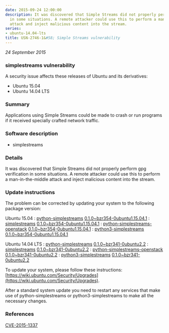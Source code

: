 ```yaml
---
date: 2015-09-24 12:00:00
description: It was discovered that Simple Streams did not properly perform gpg verification
  in some situations. A remote attacker could use this to perform a man-in-the-middle
  attack and inject malicious content into the stream.
series:
- ubuntu-14.04-lts
title: USN-2746-1&#58; Simple Streams vulnerability
---
```


*24 September 2015*

### simplestreams vulnerability

A security issue affects these releases of Ubuntu and its derivatives:

* Ubuntu 15.04
* Ubuntu 14.04 LTS

### Summary

Applications using Simple Streams could be made to crash or run programs if it received specially crafted network traffic.

### Software description

* simplestreams 

### Details

It was discovered that Simple Streams did not properly perform gpg verification in some situations. A remote attacker could use this to perform a man-in-the-middle attack and inject malicious content into the stream. 

### Update instructions

The problem can be corrected by updating your system to the following package version:

Ubuntu 15.04
 : [python-simplestreams](https://launchpad.net/ubuntu/+source/simplestreams) <span> [0.1.0~bzr354-0ubuntu1.15.04.1](https://launchpad.net/ubuntu/+source/simplestreams/0.1.0~bzr354-0ubuntu1.15.04.1) </span> 
 : [simplestreams](https://launchpad.net/ubuntu/+source/simplestreams) <span> [0.1.0~bzr354-0ubuntu1.15.04.1](https://launchpad.net/ubuntu/+source/simplestreams/0.1.0~bzr354-0ubuntu1.15.04.1) </span> 
 : [python-simplestreams-openstack](https://launchpad.net/ubuntu/+source/simplestreams) <span> [0.1.0~bzr354-0ubuntu1.15.04.1](https://launchpad.net/ubuntu/+source/simplestreams/0.1.0~bzr354-0ubuntu1.15.04.1) </span> 
 : [python3-simplestreams](https://launchpad.net/ubuntu/+source/simplestreams) <span> [0.1.0~bzr354-0ubuntu1.15.04.1](https://launchpad.net/ubuntu/+source/simplestreams/0.1.0~bzr354-0ubuntu1.15.04.1) </span> 

Ubuntu 14.04 LTS
 : [python-simplestreams](https://launchpad.net/ubuntu/+source/simplestreams) <span> [0.1.0~bzr341-0ubuntu2.2](https://launchpad.net/ubuntu/+source/simplestreams/0.1.0~bzr341-0ubuntu2.2) </span> 
 : [simplestreams](https://launchpad.net/ubuntu/+source/simplestreams) <span> [0.1.0~bzr341-0ubuntu2.2](https://launchpad.net/ubuntu/+source/simplestreams/0.1.0~bzr341-0ubuntu2.2) </span> 
 : [python-simplestreams-openstack](https://launchpad.net/ubuntu/+source/simplestreams) <span> [0.1.0~bzr341-0ubuntu2.2](https://launchpad.net/ubuntu/+source/simplestreams/0.1.0~bzr341-0ubuntu2.2) </span> 
 : [python3-simplestreams](https://launchpad.net/ubuntu/+source/simplestreams) <span> [0.1.0~bzr341-0ubuntu2.2](https://launchpad.net/ubuntu/+source/simplestreams/0.1.0~bzr341-0ubuntu2.2) </span> 

To update your system, please follow these instructions: [https://wiki.ubuntu.com/Security/Upgrades](https://wiki.ubuntu.com/Security/Upgrades).

After a standard system update you need to restart any services that make use of python-simplestreams or python3-simplestreams to make all the necessary changes. 

### References

 
 [CVE-2015-1337](http://people.ubuntu.com/~ubuntu-security/cve/CVE-2015-1337)